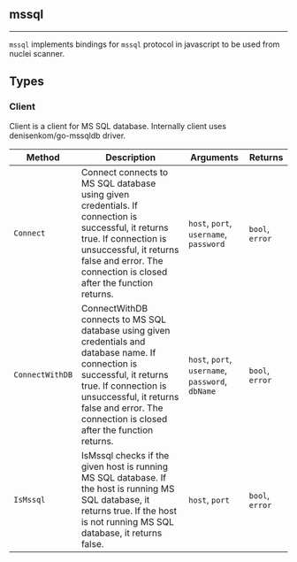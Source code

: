 ## mssql 
---


`mssql` implements bindings for `mssql` protocol in javascript
to be used from nuclei scanner.



## Types

### Client

 Client is a client for MS SQL database.    Internally client uses denisenkom/go-mssqldb driver.

| Method | Description | Arguments | Returns |
|--------|-------------|-----------|---------|
| `Connect` |  Connect connects to MS SQL database using given credentials.    If connection is successful, it returns true.  If connection is unsuccessful, it returns false and error.    The connection is closed after the function returns. | `host`, `port`, `username`, `password` | `bool`, `error` |
| `ConnectWithDB` |  ConnectWithDB connects to MS SQL database using given credentials and database name.    If connection is successful, it returns true.  If connection is unsuccessful, it returns false and error.    The connection is closed after the function returns. | `host`, `port`, `username`, `password`, `dbName` | `bool`, `error` |
| `IsMssql` |  IsMssql checks if the given host is running MS SQL database.    If the host is running MS SQL database, it returns true.  If the host is not running MS SQL database, it returns false. | `host`, `port` | `bool`, `error` |








